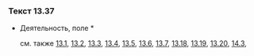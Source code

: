 ### Текст 13.37
	
- Деятельность, поле \*

	см. также  [13.1](../13/1301.md),  [13.2](../13/1302.md),  [13.3](../13/1303.md),  [13.4](../13/1304.md),  [13.5](../13/1305.md),  [13.6](../13/1306.md),  [13.7](../13/1307.md),  [13.18](../13/1318.md),  [13.19](../13/1319.md),  [13.20](../13/1320.md),  [14.3](../14/1403.md), 
